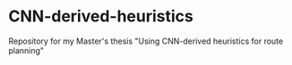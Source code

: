 # CNN-derived-heuristics
Repository for my Master's thesis "Using CNN-derived heuristics for route planning"
